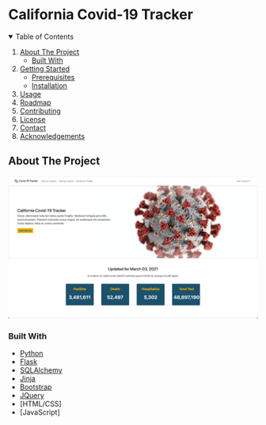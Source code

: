 # California Covid-19 Tracker


<!-- TABLE OF CONTENTS -->
<details open="open">
  <summary>Table of Contents</summary>
  <ol>
    <li>
      <a href="#about-the-project">About The Project</a>
      <ul>
        <li><a href="#built-with">Built With</a></li>
      </ul>
    </li>
    <li>
      <a href="#getting-started">Getting Started</a>
      <ul>
        <li><a href="#prerequisites">Prerequisites</a></li>
        <li><a href="#installation">Installation</a></li>
      </ul>
    </li>
    <li><a href="#usage">Usage</a></li>
    <li><a href="#roadmap">Roadmap</a></li>
    <li><a href="#contributing">Contributing</a></li>
    <li><a href="#license">License</a></li>
    <li><a href="#contact">Contact</a></li>
    <li><a href="#acknowledgements">Acknowledgements</a></li>
  </ol>
</details>




<!-- ABOUT THE PROJECT -->
## About The Project

![california-covid-19-app](images/california-covid-19-app.png)




### Built With
* [Python](https://docs.python.org/3/)
* [Flask](https://flask.palletsprojects.com/en/1.1.x/)
* [SQLAlchemy](https://docs.sqlalchemy.org/en/13/)
* [Jinja](https://jinja.palletsprojects.com/en/2.11.x/)
* [Bootstrap](https://getbootstrap.com)
* [JQuery](https://jquery.com)
* [HTML/CSS]
* [JavaScript]


